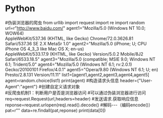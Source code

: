 # Python
#伪装浏览器的爬虫
from urllib import request
import re
import random 
url=r"http://www.baidu.com/"
agent1="Mozilla/5.0 (Windows NT 10.0; WOW64)\
AppleWebKit/537.36 (KHTML, like Gecko) Chrome/72.0.3626.81 \
Safari/537.36 SE 2.X MetaSr 1.0"
agent2="Mozilla/5.0 (iPhone; U; CPU iPhone OS 4_3_3 like Mac OS X; en-us)\
AppleWebKit/533.17.9 (KHTML, like Gecko) Version/5.0.2 Mobile/8J2 Safari/6533.18.5"
agent3="Mozilla/5.0 (compatible; MSIE 9.0; Windows NT 6.1; Trident/5.0"
agent4="Mozilla/5.0 (Windows NT 6.1; rv:2.0.1) Gecko/20100101 Firefox/4.0.1"
agent5="Opera/9.80 (Windows NT 6.1; U; en) Presto/2.8.131 Version/11.11"
list1=[agent1,agent2,agent3,agent4,agent5]
agent=random.choice(list1)
print(agent)
#构造请求头信息
header={"User-Agent":"agent"}
#创建自定义请求对象   
#反爬虫机制1：判断用户是否是浏览器访问
#可以通过伪装浏览器进行访问
req=request.Request(url,headers=header)
#发送请求.获取响应信息
reponse=request.urlopen(req).read().decode() #解码---（编码encode()）
pat=r"<title>(.*?)</title>"
data=re.findall(pat,reponse)
print(data[0])
